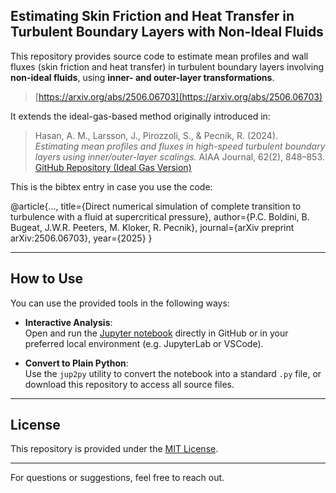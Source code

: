 ## Estimating Skin Friction and Heat Transfer in Turbulent Boundary Layers with Non-Ideal Fluids

This repository provides source code to estimate mean profiles and wall fluxes (skin friction and heat transfer) in turbulent boundary layers involving **non-ideal fluids**, using **inner- and outer-layer transformations**.

> [https://arxiv.org/abs/2506.06703](https://arxiv.org/abs/2506.06703)

It extends the ideal-gas-based method originally introduced in:

> Hasan, A. M., Larsson, J., Pirozzoli, S., & Pecnik, R. (2024).  
> *Estimating mean profiles and fluxes in high-speed turbulent boundary layers using inner/outer-layer scalings.* AIAA Journal, 62(2), 848–853.  
> [GitHub Repository (Ideal Gas Version)](https://github.com/Fluid-Dynamics-Of-Energy-Systems-Team/DragAndHeatTransferEstimation)

This is the bibtex entry in case you use the code:

@article{...,
  title={Direct numerical simulation of complete transition to turbulence with a fluid at supercritical pressure},
  author={P.C. Boldini, B. Bugeat, J.W.R. Peeters, M. Kloker, R. Pecnik},
  journal={arXiv preprint arXiv:2506.06703},
  year={2025}
}

---

## How to Use

You can use the provided tools in the following ways:

- **Interactive Analysis**:  
  Open and run the [Jupyter notebook](https://github.com/pcboldini/DragAndHeatTransferEstimation_NICFD/blob/main/DragAndHeatEstimate.ipynb) directly in GitHub or in your preferred local environment (e.g. JupyterLab or VSCode).

- **Convert to Plain Python**:  
  Use the `jup2py` utility to convert the notebook into a standard `.py` file, or download this repository to access all source files.

---

## License

This repository is provided under the [MIT License](LICENSE).

---

For questions or suggestions, feel free to reach out.
